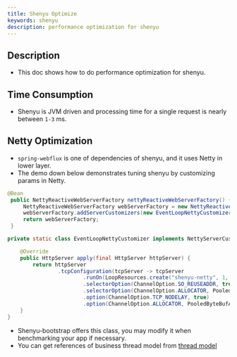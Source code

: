 ```yaml
---
title: Shenyu Optimize
keywords: shenyu
description: performance optimization for shenyu
---
```


## Description

* This doc shows how to do performance optimization for shenyu.

## Time Consumption

* Shenyu is JVM driven and processing time for a single request is nearly between `1-3` ms.

## Netty Optimization

* `spring-webflux` is one of dependencies of shenyu, and it uses Netty in lower layer.
* The demo down below demonstrates tuning shenyu by customizing params in Netty.

```java
@Bean
 public NettyReactiveWebServerFactory nettyReactiveWebServerFactory() {
     NettyReactiveWebServerFactory webServerFactory = new NettyReactiveWebServerFactory();
     webServerFactory.addServerCustomizers(new EventLoopNettyCustomizer());
     return webServerFactory;
 }

private static class EventLoopNettyCustomizer implements NettyServerCustomizer {

    @Override
    public HttpServer apply(final HttpServer httpServer) {
        return httpServer
                .tcpConfiguration(tcpServer -> tcpServer
                        .runOn(LoopResources.create("shenyu-netty", 1, DEFAULT_IO_WORKER_COUNT, true), false)
                        .selectorOption(ChannelOption.SO_REUSEADDR, true)
                        .selectorOption(ChannelOption.ALLOCATOR, PooledByteBufAllocator.DEFAULT)
                        .option(ChannelOption.TCP_NODELAY, true)
                        .option(ChannelOption.ALLOCATOR, PooledByteBufAllocator.DEFAULT));
    }
}
```

* Shenyu-bootstrap offers this class, you may modify it when benchmarking your app if necessary.
* You can get references of business thread model from [thread model](../thread)
